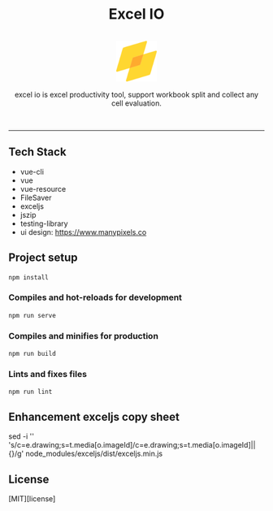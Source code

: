 <div align="center">
<h1>Excel IO</h1>

<br />

<a href="http://kiroinn.github.io/excelio">
  <img
    height="80"
    width="80"
    alt="lizard"
    src="https://raw.githubusercontent.com/kiroInn/excel-io/master/src/assets/logo.png"
  />
</a>

<p>excel io is excel productivity tool, support workbook split and collect any cell evaluation.</p>
<br />
</div>
<hr />

## Tech Stack
- vue-cli
- vue
- vue-resource
- FileSaver
- exceljs
- jszip
- testing-library
- ui design: https://www.manypixels.co
  
## Project setup
```
npm install
```

### Compiles and hot-reloads for development
```
npm run serve
```

### Compiles and minifies for production
```
npm run build
```

### Lints and fixes files
```
npm run lint
```

## Enhancement exceljs copy sheet
sed -i '' 's/c=e.drawing;s=t.media[o.imageId]/c=e.drawing;s=t.media[o.imageId]||{}/g' node_modules/exceljs/dist/exceljs.min.js

## License

[MIT][license]
